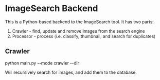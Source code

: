 # ImageSearch Backend
This is a Python-based backend to the ImageSearch tool. It has two parts:
1. Crawler - find, update and remove images from the search engine
2. Processor - process (i.e. classify, thumbnail, and search for duplicates)

## Crawler
python main.py --mode crawler --dir <path to my dir>

Will recursively search for images, and add them to the database.
